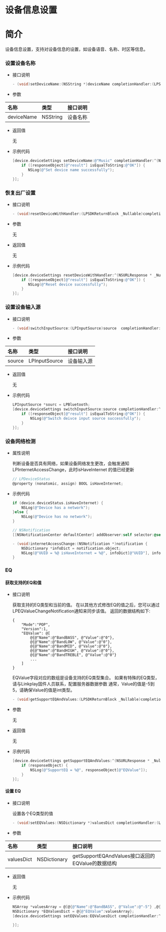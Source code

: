 # 设备信息设置

# 简介

设备信息设置，支持对设备信息的设置，如设备语音、名称、时区等信息。

### 设置设备名称

-   接口说明

    ```ObjectiveC
    - (void)setDeviceName:(NSString *)deviceName completionHandler:(LPSDKReturnBlock _Nullable)completionHandler;
    ```

-   参数

| 名称       | 类型     | 接口说明 |
| :--------- | :------- | :------- |
| deviceName | NSString | 设备名称 |

-   返回值

    无

-   示例代码

    ```ObjectiveC
    [device.deviceSettings setDeviceName:@"Music" completionHandler:^(NSURLResponse * _Nullable response, id  _Nullable responseObject, NSError * _Nullable error) {
        if ([responseObject[@"result"] isEqualToString:@"OK"]) {
           NSLog(@"Set device name successfully");
        }
    }];
    ```

### 恢复出厂设置

-   接口说明

    ```ObjectiveC
    - (void)resetDeviceWithHandler:(LPSDKReturnBlock _Nullable)completionHandler;
    ```

-   参数

    无

-   返回值

    无

-   示例代码

    ```ObjectiveC
    [device.deviceSettings resetDeviceWithHandler:^(NSURLResponse * _Nullable response, id  _Nullable responseObject, NSError * _Nullable error) {
        if ([responseObject[@"result"] isEqualToString:@"OK"]) {
           NSLog(@"Reset device successfully");
        }
    }];
    ```

### 设置设备输入源

-   接口说明

    ```ObjectiveC
    - (void)switchInputSource:(LPInputSource)source  completionHandler:(LPSDKReturnBlock _Nullable)completionHandler;
    ```

-   参数

| 名称   | 类型          | 接口说明   |
| :----- | :------------ | :--------- |
| source | LPInputSource | 设备输入源 |

-   返回值

    无

-   示例代码

    ```ObjectiveC
    LPInputSource *sourc = LPBluetooth;
    [device.deviceSettings switchInputSource:source completionHandler:^(NSURLResponse * _Nullable response, id  _Nullable responseObject, NSError * _Nullable error) {
        if ([responseObject[@"result"] isEqualToString:@"OK"]) {
            NSLog(@"Switch deivce input source successfully");
        }
    }];
    ```

### 设备网络检测

-   属性说明

    判断设备是否具有网络，如果设备网络发生更改，会触发通知 LPInternetAccessChange，此时isHaveInternet 的值已经更新

    ```ObjectiveC
    // LPDeviceStatus
    @property (nonatomic, assign) BOOL isHaveInternet;
    ```

-   示例代码

    ```ObjectiveC
    if (device.deviceStatus.isHaveInternet) {
        NSLog(@"Device has a network");
    }else {
        NSLog(@"Device has no network");
    }
    ```

    ```ObjectiveC
    // NSNotification
    [[NSNotificationCenter defaultCenter] addObserver:self selector:@selector(internetAccessChange:) name:@"LPInternetAccessChange" object:nil];

    - (void)internetAccessChange:(NSNotification *)notification {
        NSDictionary *infoDict = notification.object;
        NSLog(@"UUID = %@ isHaveInternet = %@", infoDict[@"UUID"], infoDict[@"isHaveInternet"]);
    }

    ```

### EQ

#### 获取支持的EQ和值

-   接口说明
    
    获取支持的EQ类型和当前的值。
    在以其他方式修改EQ的值之后，您可以通过LPEQValueChangeNotification通知来同步该值。
    返回的数据结构如下:
    ```
    {
        "Mode":"POP",
        "Version":1,
        "EQValue": @[
            @{@"Name":@"BandBASS", @"Value":@"0"},
            @{@"Name":@"BandLOW", @"Value":@"0"},
            @{@"Name":@"BandMID", @"Value":@"0"},
            @{@"Name":@"BandHIGH", @"Value":@"0"},
            @{@"Name":@"BandTREBLE", @"Value":@"0"}
            ...
        ]
    }
    ```
    EQValue字段对应的数组是设备支持的EQ类型集合。 如果有特殊的EQ类型，请与Linkplay固件人员联系，配置服务器数据参数
    通常，Value的值是-5到5，请确保Value的值是int类型。
    ```ObjectiveC
    - (void)getSupportEQAndValues:(LPSDKReturnBlock _Nullable)completionHandler;
    ```

-   参数

    无

-   返回值

    无

-   示例代码

    ```ObjectiveC
    [device.deviceSettings getSupportEQAndValues:^(NSURLResponse * _Nullable response, id  _Nullable responseObject, NSError * _Nullable error) {
        if (responseObject) {
            NSLog(@"SupportEQ = %@", responseObject[@"EQValue"]);
        }
    }];
    ```

#### 设置 EQ

-   接口说明

    设置各个EQ类型的值

    ```ObjectiveC
    - (void)setEQValues:(NSDictionary *)valuesDict completionHandler:(LPSDKReturnBlock _Nullable)completionHandler;
    ```

-   参数

| 名称        | 类型          | 接口说明                                            |
| :-----     | :------------ | :-------------------------------------------------|
| valuesDict | NSDictionary  | getSupportEQAndValues接口返回的EQValue的数据结构      |


-   返回值

    无

-   示例代码

    ```ObjectiveC
    NSArray *valuesArray = @[@{@"Name":@"BandBASS", @"Value":@"-5"} ,@{@"Name":@"BandLOW", @"Value":@"-2"},@{@"Name":@"BandMID", @"Value":@"0"},@{@"Name":@"BandHIGH", @"Value":@"2"},@{@"Name":@"BandTREBLE", @"Value":@"5"}];
    NSDictionary *EQValuesDict = @{@"EQValue":valuesArray};
    [device.deviceSettings setEQValues:EQValuesDict completionHandler:^(NSURLResponse * _Nullable response, id  _Nullable responseObject, NSError * _Nullable error) {
        
    }];
    ```
   
